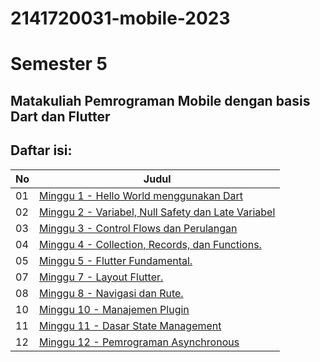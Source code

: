 # 2141720031-mobile-2023
# Semester 5
## Matakuliah Pemrograman Mobile dengan basis Dart dan Flutter
## Daftar isi:
| No | Judul |
| -- | ----- |
| 01 | [Minggu 1 - Hello World menggunakan Dart](https://github.com/yosaphatprs/2141720031-mobile-2023/tree/main/week-01) |
| 02 | [Minggu 2 - Variabel, Null Safety dan Late Variabel](https://github.com/yosaphatprs/2141720031-mobile-2023/tree/main/week-02) |
| 03 | [Minggu 3 - Control Flows dan Perulangan](https://github.com/yosaphatprs/2141720031-mobile-2023/tree/main/week-03) |
| 04 | [Minggu 4 - Collection, Records, dan Functions.](https://github.com/yosaphatprs/2141720031-mobile-2023/tree/main/week-04) |
| 05 | [Minggu 5 - Flutter Fundamental.](https://github.com/yosaphatprs/2141720031-mobile-2023/tree/main/week-05) |
| 07 | [Minggu 7 - Layout Flutter.](https://github.com/yosaphatprs/2141720031-mobile-2023/tree/main/week-07) |
| 08 | [Minggu 8 - Navigasi dan Rute.](https://github.com/yosaphatprs/2141720031-mobile-2023/tree/main/week-08) |
| 10 | [Minggu 10 - Manajemen Plugin](https://github.com/yosaphatprs/2141720031-mobile-2023/tree/main/week-10) |
| 11 | [Minggu 11 - Dasar State Management](https://github.com/yosaphatprs/2141720031-mobile-2023/tree/main/week-11) |
| 12 | [Minggu 12 - Pemrograman Asynchronous](https://github.com/yosaphatprs/2141720031-mobile-2023/tree/main/week-12)
